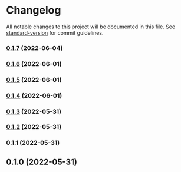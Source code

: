 # Changelog

All notable changes to this project will be documented in this file. See [standard-version](https://github.com/conventional-changelog/standard-version) for commit guidelines.

### [0.1.7](https://github.com/shinokada/svelte-twitter-emoji/compare/v0.1.6...v0.1.7) (2022-06-04)

### [0.1.6](https://github.com/shinokada/svelte-twitter-emoji/compare/v0.1.5...v0.1.6) (2022-06-01)

### [0.1.5](https://github.com/shinokada/svelte-twitter-emoji/compare/v0.1.4...v0.1.5) (2022-06-01)

### [0.1.4](https://github.com/shinokada/svelte-twitter-emoji/compare/v0.1.3...v0.1.4) (2022-06-01)

### [0.1.3](https://github.com/shinokada/svelte-twitter-emoji/compare/v0.1.2...v0.1.3) (2022-05-31)

### [0.1.2](https://github.com/shinokada/svelte-twitter-emoji/compare/v0.1.1...v0.1.2) (2022-05-31)

### 0.1.1 (2022-05-31)

## 0.1.0 (2022-05-31)
